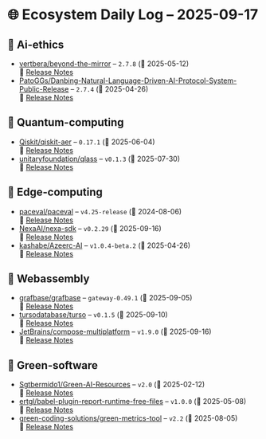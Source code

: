 # 🌐 Ecosystem Daily Log – 2025-09-17

## 🔹 Ai-ethics
- [vertbera/beyond-the-mirror](https://github.com/vertbera/beyond-the-mirror/releases/tag/2.7.8) – `2.7.8` (📅 2025-05-12)  
  🔗 [Release Notes](https://github.com/vertbera/beyond-the-mirror/releases/tag/2.7.8)
- [PatoGGs/Danbing-Natural-Language-Driven-AI-Protocol-System-Public-Release](https://github.com/PatoGGs/Danbing-Natural-Language-Driven-AI-Protocol-System-Public-Release/releases/tag/2.7.4) – `2.7.4` (📅 2025-04-26)  
  🔗 [Release Notes](https://github.com/PatoGGs/Danbing-Natural-Language-Driven-AI-Protocol-System-Public-Release/releases/tag/2.7.4)

## 🔹 Quantum-computing
- [Qiskit/qiskit-aer](https://github.com/Qiskit/qiskit-aer/releases/tag/0.17.1) – `0.17.1` (📅 2025-06-04)  
  🔗 [Release Notes](https://github.com/Qiskit/qiskit-aer/releases/tag/0.17.1)
- [unitaryfoundation/qlass](https://github.com/unitaryfoundation/qlass/releases/tag/v0.1.3) – `v0.1.3` (📅 2025-07-30)  
  🔗 [Release Notes](https://github.com/unitaryfoundation/qlass/releases/tag/v0.1.3)

## 🔹 Edge-computing
- [paceval/paceval](https://github.com/paceval/paceval/releases/tag/v4.25-release) – `v4.25-release` (📅 2024-08-06)  
  🔗 [Release Notes](https://github.com/paceval/paceval/releases/tag/v4.25-release)
- [NexaAI/nexa-sdk](https://github.com/NexaAI/nexa-sdk/releases/tag/v0.2.29) – `v0.2.29` (📅 2025-09-16)  
  🔗 [Release Notes](https://github.com/NexaAI/nexa-sdk/releases/tag/v0.2.29)
- [kashabe/Azeerc-AI](https://github.com/kashabe/Azeerc-AI/releases/tag/v1.0.4-beta.2) – `v1.0.4-beta.2` (📅 2025-04-26)  
  🔗 [Release Notes](https://github.com/kashabe/Azeerc-AI/releases/tag/v1.0.4-beta.2)

## 🔹 Webassembly
- [grafbase/grafbase](https://github.com/grafbase/grafbase/releases/tag/gateway-0.49.1) – `gateway-0.49.1` (📅 2025-09-05)  
  🔗 [Release Notes](https://github.com/grafbase/grafbase/releases/tag/gateway-0.49.1)
- [tursodatabase/turso](https://github.com/tursodatabase/turso/releases/tag/v0.1.5) – `v0.1.5` (📅 2025-09-10)  
  🔗 [Release Notes](https://github.com/tursodatabase/turso/releases/tag/v0.1.5)
- [JetBrains/compose-multiplatform](https://github.com/JetBrains/compose-multiplatform/releases/tag/v1.9.0) – `v1.9.0` (📅 2025-09-16)  
  🔗 [Release Notes](https://github.com/JetBrains/compose-multiplatform/releases/tag/v1.9.0)

## 🔹 Green-software
- [Sgtbermido1/Green-AI-Resources](https://github.com/Sgtbermido1/Green-AI-Resources/releases/tag/v2.0) – `v2.0` (📅 2025-02-12)  
  🔗 [Release Notes](https://github.com/Sgtbermido1/Green-AI-Resources/releases/tag/v2.0)
- [ertgl/babel-plugin-report-runtime-free-files](https://github.com/ertgl/babel-plugin-report-runtime-free-files/releases/tag/v1.0.0) – `v1.0.0` (📅 2025-05-08)  
  🔗 [Release Notes](https://github.com/ertgl/babel-plugin-report-runtime-free-files/releases/tag/v1.0.0)
- [green-coding-solutions/green-metrics-tool](https://github.com/green-coding-solutions/green-metrics-tool/releases/tag/v2.2) – `v2.2` (📅 2025-08-05)  
  🔗 [Release Notes](https://github.com/green-coding-solutions/green-metrics-tool/releases/tag/v2.2)